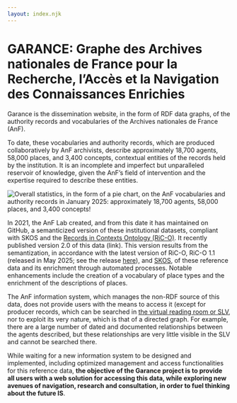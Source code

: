 ```yaml
---
layout: index.njk
---
```


# GARANCE: Graphe des Archives nationales de France pour la Recherche, l’Accès et la Navigation des Connaissances Enrichies

Garance is the dissemination website, in the form of RDF data graphs, of the authority records and vocabularies of the Archives nationales de France (AnF).

To date, these vocabularies and authority records, which are produced collaboratively by AnF archivists, describe approximately 18,700 agents, 58,000 places, and 3,400 concepts, contextual entities of the records held by the institution. It is an incomplete and imperfect but unparalleled reservoir of knowledge, given the AnF’s field of intervention and the expertise required to describe these entities.

![Overall statistics, in the form of a pie chart, on the AnF vocabularies and authority records in January 2025: approximately 18,700 agents, 58,000 places, and 3,400 concepts!](../../assets/images/stats_en_small.png "Authority records and vocabularies at the AnF in January 2025: global overview")

In 2021, the AnF Lab created, and from this date it has maintained on GitHub, a semanticized version of these institutional datasets, compliant with SKOS and the [Records in Contexts Ontology (RiC-O)](https://www.ica.org/standards/RiC/ontology). It recently published version 2.0 of this data (link). This version results from the semantization, in accordance with the latest version of RiC-O, RiC-O 1.1 (released in May 2025; see the release [here](https://github.com/ICA-EGAD/RiC-O/releases/tag/v1.1)), and [SKOS](https://www.w3.org/2001/sw/wiki/SKOS), of these reference data and its enrichment through automated processes. Notable enhancements include the creation of a vocabulary of place types and the enrichment of the descriptions of places.

The AnF information system, which manages the non-RDF source of this data, does not provide users with the means to access it (except for producer records, which can be searched in [the virtual reading room or SLV](https://www.siv.archives-nationales.culture.gouv.fr/siv/), nor to exploit its very nature, which is that of a directed graph. For example, there are a large number of dated and documented relationships between the agents described, but these relationships are very little visible in the SLV and cannot be searched there.

While waiting for a new information system to be designed and implemented, including optimized management and access functionalities for this reference data, **the objective of the Garance project is to provide all users with a web solution for accessing this data, while exploring new avenues of navigation, research and consultation, in order to fuel thinking about the future IS**.
